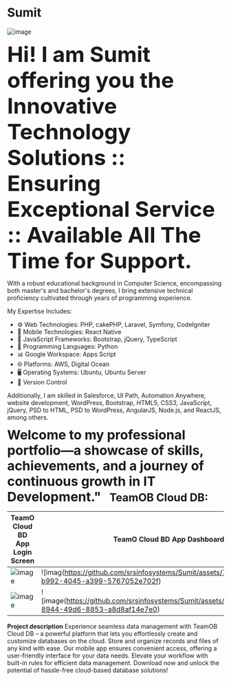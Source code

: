 # Sumit
![image](https://github.com/srsinfosystems/Sumit/assets/7068992/48465226-d722-469c-b04f-6670e288e510)

<b style="font-size:50px;">Hi!  I am Sumit offering you the Innovative Technology Solutions :: Ensuring Exceptional Service :: Available All The Time for Support.</b>

With a robust educational background in Computer Science, encompassing both master's and bachelor's degrees, I bring extensive technical proficiency cultivated through years of programming experience.

My Expertise Includes:

- ⚙️ Web Technologies: PHP, cakePHP, Laravel, Symfony, CodeIgniter
- 📱  Mobile Technologies: React Native
- 📜 JavaScript Frameworks: Bootstrap, jQuery, TypeScript
- 🐍 Programming Languages: Python
- 📊 Google Workspace: Apps Script
- 🌐 Platforms: AWS, Digital Ocean
- 🖥️ Operating Systems: Ubuntu, Ubuntu Server
- 🔄 Version Control

Additionally, I am skilled in Salesforce, UI Path, Automation Anywhere, website development, WordPress, Bootstrap, HTML5, CSS3, JavaScript, jQuery, PSD to HTML, PSD to WordPress, AngularJS, Node.js, and ReactJS, among others.

<b style="font-size:30px;">Welcome to my professional portfolio—a showcase of skills, achievements, and a journey of continuous growth in IT Development."</b>
&nbsp;
&nbsp;
<strong style="font-size:25px;">TeamOB Cloud DB: </strong>

| TeamO Cloud BD App Login Screen |  TeamO Cloud BD App Dashboard  |
| ------------- | ------------- |
| ![image](https://github.com/srsinfosystems/Sumit/assets/7068992/0cf763a7-9dfc-498f-904a-41c8e2ca26e3)| ![imag(https://github.com/srsinfosystems/Sumit/assets/7068992/d71fb68d-b992-4045-a399-5767052e702f)|
| ![image](https://github.com/srsinfosystems/Sumit/assets/7068992/95ed6cea-d809-4132-9b0a-c13a6976803f)|![image(https://github.com/srsinfosystems/Sumit/assets/7068992/e33e29cc-8944-49d6-8853-a8d8af14e7e0)|

<b>Project description</b>
Experience seamless data management with TeamOB Cloud DB – a powerful platform that lets you effortlessly create and customize databases on the cloud. Store and organize records and files of any kind with ease. Our mobile app ensures convenient access, offering a user-friendly interface for your data needs. Elevate your workflow with built-in rules for efficient data management. Download now and unlock the potential of hassle-free cloud-based database solutions! 
